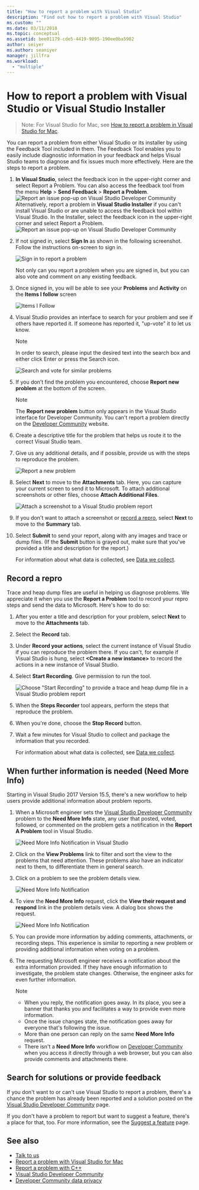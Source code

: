 ```yaml
---
title: "How to report a problem with Visual Studio"
description: "Find out how to report a problem with Visual Studio"
ms.custom: ""
ms.date: 03/11/2018
ms.topic: conceptual
ms.assetid: bee01179-cde5-4419-9095-190ee0ba5902
author: seiyer
ms.author: seaniyer
manager: jillfra
ms.workload:
  - "multiple"
---
```

# How to report a problem with Visual Studio or Visual Studio Installer

> Note: For Visual Studio for Mac, see [How to report a problem in Visual Studio for Mac](/visualstudio/mac/report-a-problem).

You can report a problem from either Visual Studio or its installer by using the Feedback Tool included in them. The Feedback Tool enables you to easily include diagnostic information in your feedback and helps Visual Studio teams to diagnose and fix issues much more effectively. Here are the steps to report a problem.



1. **In Visual Studio**, select the feedback icon in the upper-right corner and select Report a Problem. You can also access the feedback tool  from the menu **Help** > **Send Feedback** > **Report a Problem**.
![Report an issue pop-up on Visual Studio Developer Community](media/vsfeedbackentry.png)
Alternatively, report a problem in **Visual Studio Installer** if you can't install Visual Studio or are unable to access the feedback tool within Visual Studio.  In the Installer, select the feedback icon in the upper-right corner and select Report a Problem.
![Report an issue pop-up on Visual Studio Developer Community](media/installer.png)

1. If not signed in, select **Sign In** as shown in the following screenshot. Follow the instructions on-screen to sign in.

   ![Sign in to report a problem](../ide/media/sign-in-new-ux.png)

   Not only can you report a problem when you are signed in, but you can also vote and comment on any existing feedback.

1. Once signed in, you will be able to see your **Problems** and **Activity** on the **Items I follow** screen

	![Items I Follow](../ide/media/items-i-follow.png)

1. Visual Studio provides an interface to search for your problem and see if others have reported it. If someone has reported it, "up-vote" it to let us know.
   > [!NOTE]
   > In order to search, please input the desired text into the search box and either click Enter or press the Search icon.

   ![Search and vote for similar problems](../ide/media/search-and-vote.png)

1. If you don’t find the problem you encountered, choose **Report new problem** at the bottom of the screen.

   > [!NOTE]
   > The **Report new problem** button only appears in the Visual Studio interface for Developer Community. You can't report a problem directly on the [Developer Community](https://developercommunity.visualstudio.com/) website.

1. Create a descriptive title for the problem that helps us route it to the correct Visual Studio team.

1. Give us any additional details, and if possible, provide us with the steps to reproduce the problem.

   ![Report a new problem](../ide/media/report-new-problem.png)

1. Select **Next** to move to the **Attachments** tab. Here, you can capture your current screen to send it to Microsoft. To attach additional screenshots or other files, choose **Attach Additional Files**.

   ![Attach a screenshot to a Visual Studio problem report](media/report-a-problem-screenshot.png)

1. If you don't want to attach a screenshot or [record a repro](#record-a-repro), select **Next** to move to the **Summary** tab.

1. Select **Submit** to send your report, along with any images and trace or dump files. (If the **Submit** button is grayed out, make sure that you've provided a title and description for the report.)

   For information about what data is collected, see [Data we collect](developer-community-privacy.md#data-we-collect).

## Record a repro

Trace and heap dump files are useful in helping us diagnose problems. We appreciate it when you use the **Report a Problem** tool to record your repro steps and send the data to Microsoft. Here's how to do so:

1. After you enter a title and description for your problem, select **Next** to move to the **Attachments** tab.

1. Select the **Record** tab.

1. Under **Record your actions**, select the current instance of Visual Studio if you can reproduce the problem there. If you can't, for example if Visual Studio is hung, select **\<Create a new instance>** to record the actions in a new instance of Visual Studio.

1. Select **Start Recording**. Give permission to run the tool.

   ![Choose "Start Recording" to provide a trace and heap dump file in a Visual Studio problem report](../ide/media/record-dialog-box.png)

1. When the **Steps Recorder** tool appears, perform the steps that reproduce the problem.

1. When you're done, choose the **Stop Record** button.

1. Wait a few minutes for Visual Studio to collect and package the information that you recorded.

   For information about what data is collected, see [Data we collect](developer-community-privacy.md#data-we-collect).

## When further information is needed (Need More Info)

Starting in Visual Studio 2017 Version 15.5, there's a new workflow to help users provide additional information about problem reports.

1. When a Microsoft engineer sets the [Visual Studio Developer Community](https://developercommunity.visualstudio.com/) problem to the **Need More Info** state, any user that posted, voted, followed, or commented on the problem gets a notification in the **Report A Problem** tool in Visual Studio.

   ![Need More Info Notification in Visual Studio](../ide/media/nmi-notification.png)

1. Click on the **View Problems** link to filter and sort the view to the problems that need attention. These problems also have an indicator next to them, to differentiate them in general search.

1. Click on a problem to see the problem details view.

   ![Need More Info Notification](../ide/media/nmi-details-view.png)

1. To view the **Need More Info** request, click the **View their request and respond** link in the problem details view. A dialog box shows the request.

   ![Need More Info Notification](../ide/media/nmi-request.png)

1. You can provide more information by adding comments, attachments, or recording steps. This experience is similar to reporting a new problem or providing additional information when voting on a problem.

1. The requesting Microsoft engineer receives a notification about the extra information provided. If they have enough information to investigate, the problem state changes. Otherwise, the engineer asks for even further information.

   > [!NOTE]
   > * When you reply, the notification goes away. In its place, you see a banner that thanks you and facilitates a way to provide even more information.
   > * Once the issue changes state, the notification goes away for everyone that's following the issue.
   > * More than one person can reply on the same **Need More Info** request.
   > * There isn't a **Need More Info** workflow on [Developer Community](https://developercommunity.visualstudio.com/) when you access it directly through a web browser, but you can also provide comments and attachments there.

## Search for solutions or provide feedback

If you don't want to or can't use Visual Studio to report a problem, there's a chance the problem has already been reported and a solution posted on the [Visual Studio Developer Community](https://developercommunity.visualstudio.com/) page.

If you don't have a problem to report but want to suggest a feature, there's a place for that, too. For more information, see the [Suggest a feature](https://developercommunity.visualstudio.com/content/idea/post.html?space=8) page.

## See also

* [Talk to us](../ide/talk-to-us.md)
* [Report a problem with Visual Studio for Mac](/visualstudio/mac/report-a-problem)
* [Report a problem with C++](/cpp/how-to-report-a-problem-with-the-visual-cpp-toolset)
* [Visual Studio Developer Community](https://developercommunity.visualstudio.com/)
* [Developer Community data privacy](developer-community-privacy.md)